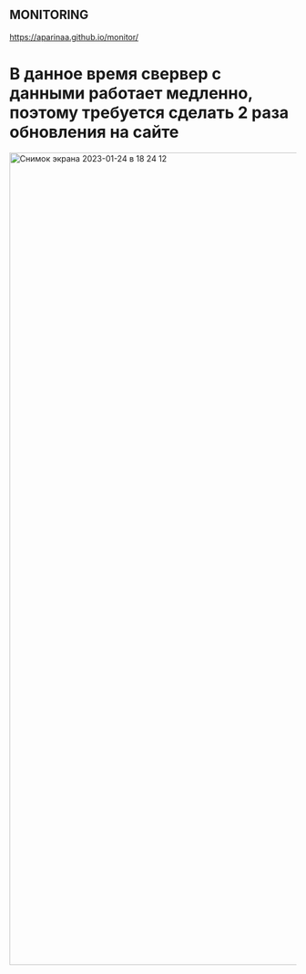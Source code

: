 ## MONITORING

https://aparinaa.github.io/monitor/

# В данное время свервер с данными работает медленно, поэтому требуется сделать 2 раза обновления на сайте

<img width="1424" alt="Снимок экрана 2023-01-24 в 18 24 12" src="https://user-images.githubusercontent.com/32280092/214334995-dc4107d1-d16f-4d5c-96de-0d1208383a9c.png">
